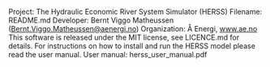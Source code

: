 Project:      The Hydraulic Economic River System Simulator (HERSS)
Filename:     README.md
Developer:    Bernt Viggo Matheussen (Bernt.Viggo.Matheussen@aenergi.no)
Organization: Å Energi, www.ae.no
This software is released under the MIT license, see LICENCE.md for details.
For instructions on how to install and run the HERSS model please read the user manual.
User manual:  herss_user_manual.pdf

